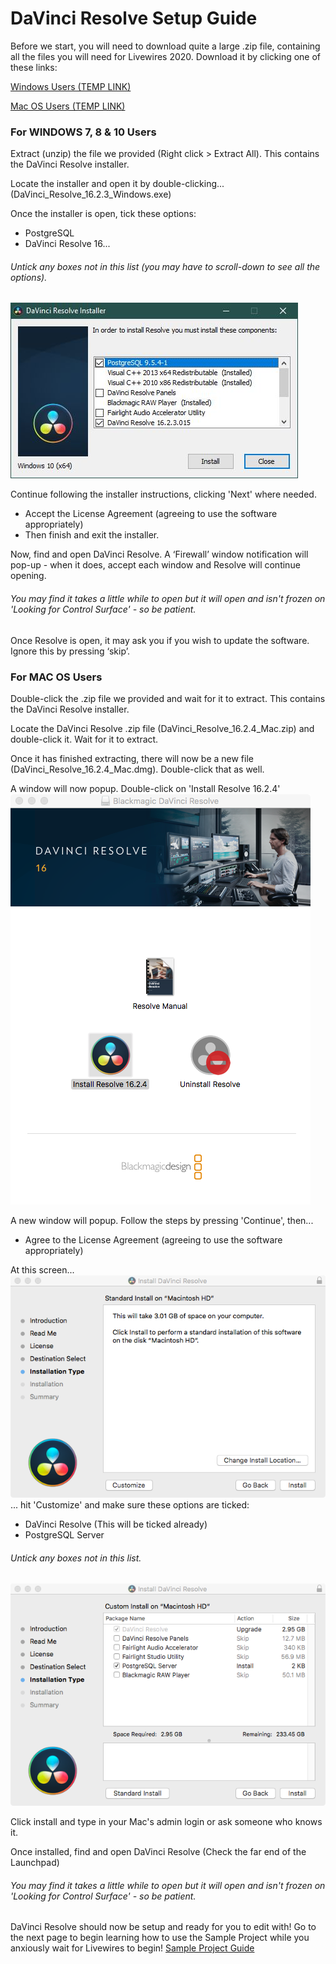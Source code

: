 # DaVinci Resolve Setup Guide

Before we start, you will need to download quite a large .zip file, containing all the files you will need for Livewires 2020. Download it by clicking one of these links:

[Windows Users (TEMP LINK)](TempLinks.md)

[Mac OS Users (TEMP LINK)](TempLinks.md)


### For WINDOWS 7, 8 & 10 Users
Extract (unzip) the file we provided (Right click > Extract All). This contains the DaVinci Resolve installer.

Locate the installer and open it by double-clicking... (DaVinci_Resolve_16.2.3_Windows.exe)

Once the installer is open, tick these options:
* PostgreSQL
* DaVinci Resolve 16...
###### Untick any boxes not in this list (you may have to scroll-down to see all the options).
![Windows Options](files/resolve-installer2.JPG)

Continue following the installer instructions, clicking 'Next' where needed.
* Accept the License Agreement (agreeing to use the software appropriately)
* Then finish and exit the installer.

Now, find and open DaVinci Resolve.
A ‘Firewall’ window notification will pop-up - when it does, accept each window and Resolve will continue opening.
###### You may find it takes a little while to open but it will open and isn't frozen on 'Looking for Control Surface' - so be patient.
Once Resolve is open, it may ask you if you wish to update the software. Ignore this by pressing ‘skip’.


### For MAC OS Users
Double-click the .zip file we provided and wait for it to extract. This contains the DaVinci Resolve installer.

Locate the DaVinci Resolve .zip file (DaVinci_Resolve_16.2.4_Mac.zip) and double-click it. Wait for it to extract.

Once it has finished extracting, there will now be a new file (DaVinci_Resolve_16.2.4_Mac.dmg). Double-click that as well.

A window will now popup. Double-click on 'Install Resolve 16.2.4'
![MacDMG Window](files/mac_dmg-installer.PNG)

A new window will popup. Follow the steps by pressing 'Continue', then...
* Agree to the License Agreement (agreeing to use the software appropriately)

At this screen... ![Customize Install](files/mac_destination.PNG) ... hit 'Customize' and make sure these options are ticked:
* DaVinci Resolve (This will be ticked already)
* PostgreSQL Server
###### Untick any boxes not in this list.
![Options Ticked](files/mac_options.PNG)

Click install and type in your Mac's admin login or ask someone who knows it.

Once installed, find and open DaVinci Resolve (Check the far end of the Launchpad)
###### You may find it takes a little while to open but it will open and isn't frozen on 'Looking for Control Surface' - so be patient.



DaVinci Resolve should now be setup and ready for you to edit with! Go to the next page to begin learning how to use the Sample Project while you anxiously wait for Livewires to begin! [Sample Project Guide](SampleProjectGuide.md)
